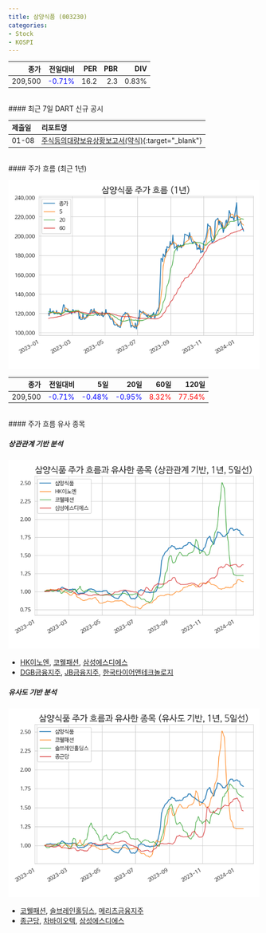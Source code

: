 ```yaml
---
title: 삼양식품 (003230)
categories:
- Stock
- KOSPI
---
```


|종가|전일대비|PER|PBR|DIV|
|---:|-------:|--:|--:|--:|
|209,500|<span style="color: blue">-0.71%</span>|16.2|2.3|0.83%|

<!-- more -->

<br>
#### 최근 7일 DART 신규 공시


|제출일|리포트명|
|:-----|:-------|
|01-08|[주식등의대량보유상황보고서(약식)](https://dart.fss.or.kr/dsaf001/main.do?rcpNo=20240108000448){:target="_blank"}|

<br>
#### 주가 흐름 (최근 1년)

![003230](/assets/images/stock/003230.png)

|종가|전일대비|5일|20일|60일|120일|
|---:|-------:|--:|---:|---:|----:|
|209,500|<span style="color: blue">-0.71%</span>|<span style="color: blue">-0.48%</span>|<span style="color: blue">-0.95%</span>|<span style="color: red">8.32%</span>|<span style="color: red">77.54%</span>|

<br>
#### 주가 흐름 유사 종목

##### 상관관계 기반 분석

![003230](/assets/images/stock/003230_corr.png)
- [HK이노엔](/195940/), [코웰패션](/033290/), [삼성에스디에스](/018260/)
- [DGB금융지주](/139130/), [JB금융지주](/175330/), [한국타이어앤테크놀로지](/161390/)

##### 유사도 기반 분석

![003230](/assets/images/stock/003230_sim.png)
- [코웰패션](/033290/), [솔브레인홀딩스](/036830/), [메리츠금융지주](/138040/)
- [종근당](/185750/), [차바이오텍](/085660/), [삼성에스디에스](/018260/)